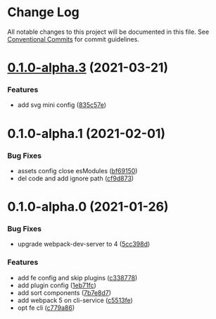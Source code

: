 # Change Log

All notable changes to this project will be documented in this file.
See [Conventional Commits](https://conventionalcommits.org) for commit guidelines.

# [0.1.0-alpha.3](https://github.com/nolonger21/fe-cli/compare/@etherfe/cli-service@0.1.0-alpha.2...@etherfe/cli-service@0.1.0-alpha.3) (2021-03-21)


### Features

* add svg mini config ([835c57e](https://github.com/nolonger21/fe-cli/commit/835c57e445b768d01607fc6fda8f87e7195de7bb))





# 0.1.0-alpha.1 (2021-02-01)


### Bug Fixes

* assets config close esModules ([bf69150](https://github.com/nolonger21/fe-cli/commits/bf69150c13a8f9a674e4cb29484b6a977b6609f4))
* del code and add ignore path ([cf9d873](https://github.com/nolonger21/fe-cli/commits/cf9d8730d48e2a7efe7701531f2adea73e8d0a7b))



# 0.1.0-alpha.0 (2021-01-26)


### Bug Fixes

* upgrade webpack-dev-server to 4 ([5cc398d](https://github.com/nolonger21/fe-cli/commits/5cc398df95c37af65bdd5d240c15b1653748bcff))


### Features

* add fe config and skip plugins ([c338778](https://github.com/nolonger21/fe-cli/commits/c33877882005ffb72516b13daeeddcedb46821f9))
* add plugin config ([1eb71fc](https://github.com/nolonger21/fe-cli/commits/1eb71fc678d18d1759090d6a289168816a7a3daa))
* add sort components ([7b7e8d7](https://github.com/nolonger21/fe-cli/commits/7b7e8d75341526b17b77dfde8f0efd5d41caf427))
* add webpack 5 on cli-service ([c5513fe](https://github.com/nolonger21/fe-cli/commits/c5513fe90b205343905683a91c45bf15caa2f51b))
* opt fe cli ([c779a86](https://github.com/nolonger21/fe-cli/commits/c779a86e75af96c818185f4f6c9c5524aec9f2d9))
